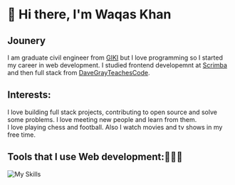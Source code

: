 # 👋 Hi there, I'm Waqas Khan 

## Jounery
I am graduate civil engineer from [GIKI](https://giki.edu.pk/) but I love programming so I started my career in web development. I studied frontend developemnt at [Scrimba](scrimba.com) and then full stack from [DaveGrayTeachesCode](https://www.youtube.com/@DaveGrayTeachesCode).

## Interests:
I love building full stack projects, contributing to open source and solve some problems. I love meeting new people and learn from them.<br/>
I love playing chess and football. Also I watch movies and tv shows in my free time.

## Tools that I use Web development:🎯💪🤸

![My Skills](https://skillicons.dev/icons?i=html,css,nodejs,react,next,typescript,tailwindcss,planetscale,prisma,mongodb,mysql,express)

<!-- ## Projects Respository : 
### HTML/CSS/JavaScript Solo Projects -->
<!-- <details>
    <summary>Scrimba Javascript Solo Projects:</summary> -->
  <!-- ### Scrimba Solo Projects: -->
  <!-- <p> Scrimba provides solo projects throughout the career path which is performed on your own without the instructer guidence</p>
  <nav class="list" >
  <li>Crypto and Weather App | <a href='https://wagaskon.github.io/Crypto-and-Weather-App-as-Extension/'  target=”_blank”>  Deployed Site link </a> | <a href='https://github.com/wagaskon/Crypto-and-Weather-App-as-Extension' target=”_blank”> Repository files</a></li><br>

  <nav class="list" >
  <li>Units Converter Extension |<a href='https://wagaskon.github.io/Unit-Converter-Extension/'  target=”_blank”>  Deployed Site link </a> | <a href='https://github.com/wagaskon/Unit-Converter-Externsion' target=”_blank”>Repository files</a></li><br>

  <li>Bookmarking Browser Extension |<a href='https://wagaskon.github.io/Bookmarking-BrowserExtension/'  target=”_blank”>  Deployed Site link </a> | <a href='https://github.com/wagaskon/Browser-Extension' target=”_blank”>Repository files</a></li><br>

  <li>Random Password Generator |<a href='https://wagaskon.github.io/Random-Password-Generator/'  target=”_blank”>  Deployed Site link </a> | <a href='https://github.com/wagaskon/Random-Password-Generator' target=”_blank”>Repository files</a></li><br>

  <li>Basket Ball Game |<a href='https://wagaskon.github.io/Basket-Ball-Game/'  target=”_blank”>  Deployed Site link </a> |<a  href='https://github.com/wagaskon/Basket-Ball-Game' target=”_blank”>Repository files</a></li><br>


  <li>Visit Pakistan Sample Site |<a href='https://wagaskon.github.io/Visit-Pakistan/'  target=”_blank”>  Deployed Site link </a> |<a  href='https://github.com/wagaskon/Visit-Pakistan' target=”_blank”>Repository files</a><br>
  
 </nav>         -->
<!-- </details> -->

<!-- <details>
    <summary>Scrimba React Solo Projects:</summary> -->
  <!-- ### Scrimba React Solo Projects: -->
  <!-- ### React Projects: -->
  <!-- <p> Scrimba provides solo projects throughout the career path which is performed on your own without the instructer guidence</p> -->
  <!-- <nav class="list" >
  <li>Business Card using react js | 
  <a href='https://businesscard-react101.netlify.app/' >  Deployed Site link </a> | 
  <a href='https://github.com/wagaskon/BusinessCard'> Repository files</a></li><br>

  <li>Tenzies Dice Game | 
  <a href='https://tenziegame101.netlify.app/' >  Deployed Site link </a> | 
  <a href='https://github.com/wagaskon/Tenzies-Games'> Repository files</a></li><br>
  </nav>        
</details> -->


<!-- ## Blogs :  -->

<!-- <details>
    <summary>HTML Blogs at DEV</summary> -->
<!-- <p>DEV.to is a community of software developers getting together to help one another out. The software industry relies on collaboration and networked learning.</p> -->
 <!-- ### HTML Blogs:        
<nav>
<li><a  href='https://dev.to/waqaskhan/html-tags-abbrmapareaaside-oa5'>HTML tags: Most beginner does not Know( Part 1)</a></li><br>
<li><a  href='https://dev.to/waqaskhan/html-audio-explained-3jbd'>HTML tags: Most beginner does not Know ( Part 2)</a></li><br>
<li><a  href='https://dev.to/waqaskhan/html-tags-most-beginner-does-not-know-part-3-44ae'>HTML tags: Most beginner does not Know( Part 3)</a></li><br>
 

## Cerificate: 
My Frontend Career Path certificate from scrimba. 
<a  href='https://scrimba.com/certificate/ud3gNQuR/gfrontend'>Click here</a> -->

<!-- </nav>        
</details> -->


<!-- ## Cerificates and Awards

## Portfolio Link -->
